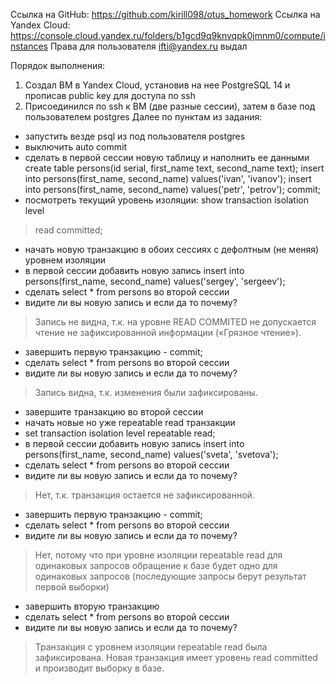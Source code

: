 Ссылка на GitHub: https://github.com/kirill098/otus_homework
Ссылка на Yandex Cloud: https://console.cloud.yandex.ru/folders/b1gcd9q9knvqpk0jmnm0/compute/instances
Права для пользователя ifti@yandex.ru выдал

Порядок выполнения: 

1. Создал ВМ в Yandex Cloud, установив на нее PostgreSQL 14 и прописав public key для доступа по ssh
2. Присоединился по ssh к ВМ (две разные сессии), затем в базе под пользователем postgres
Далее по пунктам из задания: 

- запустить везде psql из под пользователя postgres 
- выключить auto commit 
- сделать в первой сессии новую таблицу и наполнить ее данными 
create table persons(id serial, first_name text, second_name text); 
insert into persons(first_name, second_name) values('ivan', 'ivanov'); 
insert into persons(first_name, second_name) values('petr', 'petrov'); 
commit; 
- посмотреть текущий уровень изоляции: show transaction isolation level
> read committed;
- начать новую транзакцию в обоих сессиях с дефолтным (не меняя) уровнем изоляции 
- в первой сессии добавить новую запись 
insert into persons(first_name, second_name) values('sergey', 'sergeev');
- сделать select * from persons во второй сессии 
- видите ли вы новую запись и если да то почему? 
>  Запись не видна, т.к. на уровне READ COMMITED не допускается чтение не зафиксированной информации («Грязное чтение»).
- завершить первую транзакцию - commit; 
- сделать select * from persons во второй сессии 
- видите ли вы новую запись и если да то почему? 
>  Запись видна, т.к. изменения были зафиксированы.
- завершите транзакцию во второй сессии 
- начать новые но уже repeatable read транзакции 
- set transaction isolation level repeatable read; 
- в первой сессии добавить новую запись 
insert into persons(first_name, second_name) values('sveta', 'svetova'); 
- сделать select * from persons во второй сессии 
- видите ли вы новую запись и если да то почему? 
> Нет, т.к. транзакция остается не зафиксированной. 
- завершить первую транзакцию - commit; 
- сделать select * from persons во второй сессии 
- видите ли вы новую запись и если да то почему? 
>  Нет, потому что при уровне изоляции repeatable read для одинаковых запросов обращение к базе будет одно для одинаковых запросов (последующие запросы берут результат первой выборки)
- завершить вторую транзакцию 
- сделать select * from persons во второй сессии 
- видите ли вы новую запись и если да то почему?
> Транзакция с уровнем изоляции repeatable read была зафиксирована. Новая транзакция имеет уровень read committed и производит выборку в базе.
